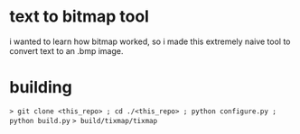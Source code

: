 # text to bitmap tool
i wanted to learn how bitmap worked, so i made this extremely naive tool to convert text to an .bmp image.
# building
``> git clone <this_repo> ; cd ./<this_repo> ; python configure.py ; python build.py``
``> build/tixmap/tixmap``